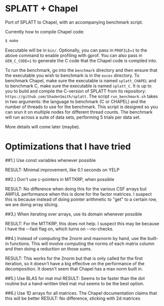 # SPLATT + Chapel

Port of SPLATT to Chapel, with an accompanying benchmark script.

Currently how to compile Chapel code:

```bash
$ make
```

Executable will be in `bin/`. Optionally, you can pass in `PROFILE=1` to the
above command to enable profiling with gprof. You can also pass in `GEN_C_CODE=1`
to generate the C code that the Chapel code is compiled into.

To run the benchmark, go into the `benchmark` directory and then ensure that
the executable you wish to benchmark is in the `exces` directory. To benchmark
Chapel, make sure the executable is named `splatt_CHAPEL` and to benchmark C,
make sure the executable is named `splatt_C`. It is up to you to build and compile
the C-version of SPLATT from its repository: `https://github.com/ShadenSmith/splatt`.
The script `run_benchmark.sh` takes in two arguments: the language to benchmark
(C or CHAPEL) and the number of threads to use for the benchmark. This script is
designed so you can srun it on multiple nodes for different thread counts. The
benchmark will run across a suite of data sets, performing 5 trials per data set.

More details will come later (maybe).

# Optimizations that I have tried

##1.) Use const variables whenever possible

RESULT: Minimal improvement, like 0.1 seconds on YELP

##2.) Don't use c-pointers in MTTKRP, when possible

RESULT: No difference when doing this for the various CSF arrays but AWFUL performance
when this is done for the factor matrices. I suspect this is because instead of doing
pointer arithmetic to "get" to a certain row, we are doing array slicing.

##3.) When iterating over arrays, use its domain whenever possible

RESULT: For the MTTKRP, this does not help. I suspect this may be because I have the --fast flag on,
which turns on --no-checks.

##4.) Instead of computing the 2norm and maxnorm by hand, use the built-in
    functions. This will involve computing the norms of each matrix column and
    then doing a reduction on those sums.

RESULT: This works for the 2norm but that is only called for the first iteration, so it doesn't
have a big effective on the performance of the decomposition. It doesn't seem that Chapel has a
max norm built in.

##5.) Use BLAS for mat mul
RESULT: Seems to be faster than the dot routine but a hand-written tiled mat mul seems to be the
best option.

##6.) Use 1D arrays for all matrices. The Chapel documentation claims that this will be better
RESULT: No difference, sticking with 2d matrices

